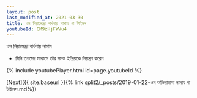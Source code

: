 ```yaml
---
layout: post
last_modified_at: 2021-03-30
title: ওম নিয়ামেন্দ্রা বার্ধনায় নামায গা টাইমস
youtubeId: CM9zHjFWVu4
---
```

 
 
 ওম নিয়ামেন্দ্রা বার্ধনায় নামায  
 
 -  যিনি তপসের মাধ্যমে তাঁর সমস্ত ইন্দ্রিয়কে নিয়ন্ত্রণ করেন 
 
  
 
  
 
 
 
 
 
 


{% include youtubePlayer.html id=page.youtubeId %}
 
[Next]({{ site.baseurl }}{% link  split2/_posts/2019-01-22-ওম অভিরামাযা নামায গা টাইমস.md%})
 
